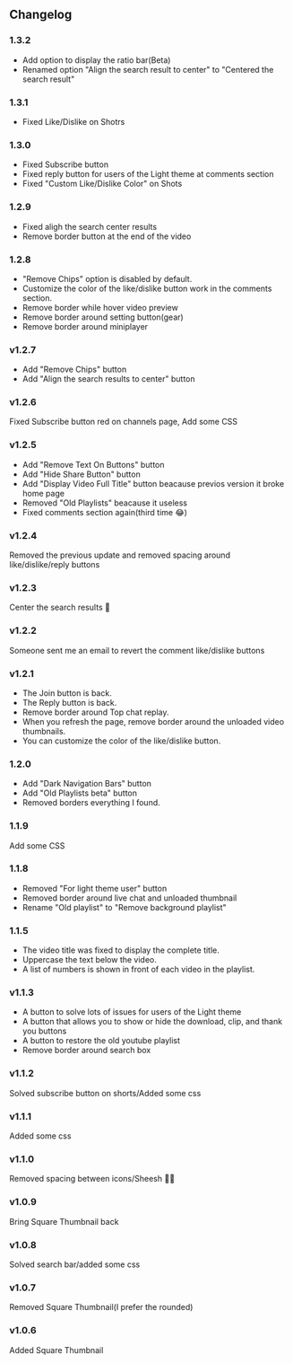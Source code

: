 
## Changelog

### 1.3.2
- Add option to display the ratio bar(Beta)
- Renamed option "Align the search result to center" to "Centered the search result"

### 1.3.1
- Fixed Like/Dislike on Shotrs

### 1.3.0
- Fixed Subscribe button
- Fixed reply button for users of the Light theme at comments section
- Fixed "Custom Like/Dislike Color" on Shots 

### 1.2.9
- Fixed aligh the search center results
- Remove border button at the end of the video

### 1.2.8
- "Remove Chips" option is disabled by default.
- Customize the color of the like/dislike button work in the comments section.
- Remove border while hover video preview
- Remove border around setting button(gear)
- Remove border around miniplayer

### v1.2.7
- Add "Remove Chips" button
- Add "Align the search results to center" button

### v1.2.6 
Fixed Subscribe button red on channels page, Add some CSS

### v1.2.5 
- Add "Remove Text On Buttons" button
- Add "Hide Share Button" button
- Add "Display Video Full Title" button beacause previos version it broke home page
- Removed "Old Playlists" beacause it useless
- Fixed comments section again(third time 😂)

### v1.2.4
Removed the previous update and removed spacing around like/dislike/reply buttons 

### v1.2.3 
Center the search results 🫤

### v1.2.2 
Someone sent me an email to revert the comment like/dislike buttons

### v1.2.1
- The Join button is back.
- The Reply button is back.
- Remove border around Top chat replay.
- When you refresh the page, remove border around the unloaded video thumbnails.
- You can customize the color of the like/dislike button.

### 1.2.0
- Add "Dark Navigation Bars" button
- Add "Old Playlists beta" button
- Removed borders everything I found.

### 1.1.9 
Add some CSS
### 1.1.8
- Removed "For light theme user" button
- Removed border around live chat and unloaded thumbnail
- Rename "Old playlist" to "Remove background playlist"

### 1.1.5
- The video title was fixed to display the complete title.
- Uppercase the text below the video.
- A list of numbers is shown in front of each video in the playlist.

### v1.1.3
- A button to solve lots of issues for users of the Light theme
- A button that allows you to show or hide the download, clip, and thank you buttons
- A button to restore the old youtube playlist
- Remove border around search box

### v1.1.2 
Solved subscribe button on shorts/Added some css

### v1.1.1 
Added some css

### v1.1.0 
Removed spacing between icons/Sheesh 🥶🥶

### v1.0.9 
Bring Square Thumbnail back

### v1.0.8 
Solved search bar/added some css

### v1.0.7 
Removed Square Thumbnail(I prefer the rounded)

### v1.0.6 
Added Square Thumbnail
